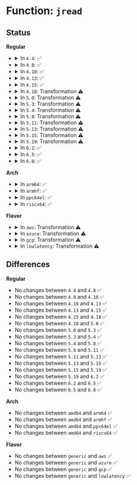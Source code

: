 # Function: <code>jread</code>

## Status
<b>Regular</b>
<ul>
<li>
<details>
<summary>In <code>4.4</code>: ✅</summary>

```c
int jread(struct buffer_head **bhp, journal_t *journal, unsigned int offset);
```

**Collision:** Unique Static

**Inline:** No

**Transformation:** False

**Instances:**

```
In fs/jbd2/recovery.c (ffffffff812eb510)
Location: fs/jbd2/recovery.c:132
Inline: False
Direct callers:
  - fs/jbd2/recovery.c:do_one_pass
  - fs/jbd2/recovery.c:do_one_pass
  - fs/jbd2/recovery.c:do_one_pass
```
**Symbols:**

```
ffffffff812eb510-ffffffff812eb7aa: jread (STB_LOCAL)
```
</details>
</li>
<li>
<details>
<summary>In <code>4.8</code>: ✅</summary>

```c
int jread(struct buffer_head **bhp, journal_t *journal, unsigned int offset);
```

**Collision:** Unique Static

**Inline:** No

**Transformation:** False

**Instances:**

```
In fs/jbd2/recovery.c (ffffffff81318f60)
Location: fs/jbd2/recovery.c:132
Inline: False
Direct callers:
  - fs/jbd2/recovery.c:do_one_pass
  - fs/jbd2/recovery.c:do_one_pass
  - fs/jbd2/recovery.c:do_one_pass
```
**Symbols:**

```
ffffffff81318f60-ffffffff81319211: jread (STB_LOCAL)
```
</details>
</li>
<li>
<details>
<summary>In <code>4.10</code>: ✅</summary>

```c
int jread(struct buffer_head **bhp, journal_t *journal, unsigned int offset);
```

**Collision:** Unique Static

**Inline:** No

**Transformation:** False

**Instances:**

```
In fs/jbd2/recovery.c (ffffffff8132ef50)
Location: fs/jbd2/recovery.c:132
Inline: False
Direct callers:
  - fs/jbd2/recovery.c:do_one_pass
  - fs/jbd2/recovery.c:do_one_pass
  - fs/jbd2/recovery.c:do_one_pass
```
**Symbols:**

```
ffffffff8132ef50-ffffffff8132f201: jread (STB_LOCAL)
```
</details>
</li>
<li>
<details>
<summary>In <code>4.13</code>: ✅</summary>

```c
int jread(struct buffer_head **bhp, journal_t *journal, unsigned int offset);
```

**Collision:** Unique Static

**Inline:** No

**Transformation:** False

**Instances:**

```
In fs/jbd2/recovery.c (ffffffff81343fe0)
Location: fs/jbd2/recovery.c:132
Inline: False
Direct callers:
  - fs/jbd2/recovery.c:do_one_pass
  - fs/jbd2/recovery.c:do_one_pass
  - fs/jbd2/recovery.c:do_one_pass
```
**Symbols:**

```
ffffffff81343fe0-ffffffff813442ce: jread (STB_LOCAL)
```
</details>
</li>
<li>
<details>
<summary>In <code>4.15</code>: ✅</summary>

```c
int jread(struct buffer_head **bhp, journal_t *journal, unsigned int offset);
```

**Collision:** Unique Static

**Inline:** No

**Transformation:** False

**Instances:**

```
In fs/jbd2/recovery.c (ffffffff81368680)
Location: fs/jbd2/recovery.c:132
Inline: False
Direct callers:
  - fs/jbd2/recovery.c:do_one_pass
  - fs/jbd2/recovery.c:do_one_pass
  - fs/jbd2/recovery.c:do_one_pass
```
**Symbols:**

```
ffffffff81368680-ffffffff8136896e: jread (STB_LOCAL)
```
</details>
</li>
<li>
<details>
<summary>In <code>4.18</code>: Transformation ⚠️</summary>

```c
int jread(struct buffer_head **bhp, journal_t *journal, unsigned int offset);
```

**Collision:** Unique Static

**Inline:** No

**Transformation:** True

**Instances:**

```
In fs/jbd2/recovery.c (0)
Location: fs/jbd2/recovery.c:129
Inline: False
Direct callers:
  - fs/jbd2/recovery.c:do_one_pass
  - fs/jbd2/recovery.c:do_one_pass
  - fs/jbd2/recovery.c:do_one_pass
```
**Symbols:**

```
ffffffff81396f10-ffffffff81397165: jread (STB_LOCAL)
ffffffff81397e96-ffffffff81397eff: jread.cold.13 (STB_LOCAL)
```
</details>
</li>
<li>
<details>
<summary>In <code>5.0</code>: Transformation ⚠️</summary>

```c
int jread(struct buffer_head **bhp, journal_t *journal, unsigned int offset);
```

**Collision:** Unique Static

**Inline:** No

**Transformation:** True

**Instances:**

```
In fs/jbd2/recovery.c (0)
Location: fs/jbd2/recovery.c:129
Inline: False
Direct callers:
  - fs/jbd2/recovery.c:do_one_pass
  - fs/jbd2/recovery.c:do_one_pass
  - fs/jbd2/recovery.c:do_one_pass
```
**Symbols:**

```
ffffffff813afc80-ffffffff813afed5: jread (STB_LOCAL)
ffffffff813b0c16-ffffffff813b0c7f: jread.cold.13 (STB_LOCAL)
```
</details>
</li>
<li>
<details>
<summary>In <code>5.3</code>: Transformation ⚠️</summary>

```c
int jread(struct buffer_head **bhp, journal_t *journal, unsigned int offset);
```

**Collision:** Unique Static

**Inline:** No

**Transformation:** True

**Instances:**

```
In fs/jbd2/recovery.c (0)
Location: fs/jbd2/recovery.c:129
Inline: False
Direct callers:
  - fs/jbd2/recovery.c:do_one_pass
  - fs/jbd2/recovery.c:do_one_pass
  - fs/jbd2/recovery.c:do_one_pass
```
**Symbols:**

```
ffffffff813da1e0-ffffffff813da464: jread (STB_LOCAL)
ffffffff813db1c6-ffffffff813db226: jread.cold (STB_LOCAL)
```
</details>
</li>
<li>
<details>
<summary>In <code>5.4</code>: Transformation ⚠️</summary>

```c
int jread(struct buffer_head **bhp, journal_t *journal, unsigned int offset);
```

**Collision:** Unique Static

**Inline:** No

**Transformation:** True

**Instances:**

```
In fs/jbd2/recovery.c (0)
Location: fs/jbd2/recovery.c:129
Inline: False
Direct callers:
  - fs/jbd2/recovery.c:do_one_pass
  - fs/jbd2/recovery.c:do_one_pass
  - fs/jbd2/recovery.c:do_one_pass
```
**Symbols:**

```
ffffffff813f4230-ffffffff813f44b4: jread (STB_LOCAL)
ffffffff813f5216-ffffffff813f5276: jread.cold (STB_LOCAL)
```
</details>
</li>
<li>
<details>
<summary>In <code>5.8</code>: Transformation ⚠️</summary>

```c
int jread(struct buffer_head **bhp, journal_t *journal, unsigned int offset);
```

**Collision:** Unique Static

**Inline:** No

**Transformation:** True

**Instances:**

```
In fs/jbd2/recovery.c (0)
Location: fs/jbd2/recovery.c:129
Inline: False
Direct callers:
  - fs/jbd2/recovery.c:do_one_pass
  - fs/jbd2/recovery.c:do_one_pass
  - fs/jbd2/recovery.c:calc_chksums
```
**Symbols:**

```
ffffffff81441740-ffffffff8144182e: jread (STB_LOCAL)
ffffffff814425b9-ffffffff81442606: jread.cold (STB_LOCAL)
```
</details>
</li>
<li>
<details>
<summary>In <code>5.11</code>: Transformation ⚠️</summary>

```c
int jread(struct buffer_head **bhp, journal_t *journal, unsigned int offset);
```

**Collision:** Unique Static

**Inline:** No

**Transformation:** True

**Instances:**

```
In fs/jbd2/recovery.c (0)
Location: fs/jbd2/recovery.c:128
Inline: False
Direct callers:
  - fs/jbd2/recovery.c:do_one_pass
  - fs/jbd2/recovery.c:do_one_pass
  - fs/jbd2/recovery.c:do_one_pass
  - fs/jbd2/recovery.c:calc_chksums
```
**Symbols:**

```
ffffffff8145d930-ffffffff8145da1e: jread (STB_LOCAL)
ffffffff81becd44-ffffffff81becd91: jread.cold (STB_LOCAL)
```
</details>
</li>
<li>
<details>
<summary>In <code>5.13</code>: Transformation ⚠️</summary>

```c
int jread(struct buffer_head **bhp, journal_t *journal, unsigned int offset);
```

**Collision:** Unique Static

**Inline:** No

**Transformation:** True

**Instances:**

```
In fs/jbd2/recovery.c (0)
Location: fs/jbd2/recovery.c:128
Inline: False
Direct callers:
  - fs/jbd2/recovery.c:do_one_pass
  - fs/jbd2/recovery.c:do_one_pass
  - fs/jbd2/recovery.c:do_one_pass
  - fs/jbd2/recovery.c:do_one_pass
```
**Symbols:**

```
ffffffff81463240-ffffffff8146332e: jread (STB_LOCAL)
ffffffff81bdee04-ffffffff81bdee51: jread.cold (STB_LOCAL)
```
</details>
</li>
<li>
<details>
<summary>In <code>5.15</code>: Transformation ⚠️</summary>

```c
int jread(struct buffer_head **bhp, journal_t *journal, unsigned int offset);
```

**Collision:** Unique Static

**Inline:** No

**Transformation:** True

**Instances:**

```
In fs/jbd2/recovery.c (0)
Location: fs/jbd2/recovery.c:128
Inline: False
Direct callers:
  - fs/jbd2/recovery.c:do_one_pass
  - fs/jbd2/recovery.c:do_one_pass
  - fs/jbd2/recovery.c:do_one_pass
  - fs/jbd2/recovery.c:do_one_pass
```
**Symbols:**

```
ffffffff814b8780-ffffffff814b886e: jread (STB_LOCAL)
ffffffff81cce648-ffffffff81cce695: jread.cold (STB_LOCAL)
```
</details>
</li>
<li>
<details>
<summary>In <code>5.19</code>: Transformation ⚠️</summary>

```c
int jread(struct buffer_head **bhp, journal_t *journal, unsigned int offset);
```

**Collision:** Unique Static

**Inline:** No

**Transformation:** True

**Instances:**

```
In fs/jbd2/recovery.c (0)
Location: fs/jbd2/recovery.c:128
Inline: False
Direct callers:
  - fs/jbd2/recovery.c:do_one_pass
  - fs/jbd2/recovery.c:do_one_pass
  - fs/jbd2/recovery.c:do_one_pass
  - fs/jbd2/recovery.c:do_one_pass
```
**Symbols:**

```
ffffffff815422c0-ffffffff815423bf: jread (STB_LOCAL)
ffffffff81e816fb-ffffffff81e81748: jread.cold (STB_LOCAL)
```
</details>
</li>
<li>
<details>
<summary>In <code>6.2</code>: ✅</summary>

```c
int jread(struct buffer_head **bhp, journal_t *journal, unsigned int offset);
```

**Collision:** Unique Static

**Inline:** No

**Transformation:** False

**Instances:**

```
In fs/jbd2/recovery.c (ffffffff815e0f20)
Location: fs/jbd2/recovery.c:128
Inline: False
Direct callers:
  - fs/jbd2/recovery.c:do_one_pass
  - fs/jbd2/recovery.c:do_one_pass
  - fs/jbd2/recovery.c:do_one_pass
  - fs/jbd2/recovery.c:do_one_pass
```
**Symbols:**

```
ffffffff815e0f20-ffffffff815e10bd: jread (STB_LOCAL)
```
</details>
</li>
<li>
<details>
<summary>In <code>6.5</code>: ✅</summary>

```c
int jread(struct buffer_head **bhp, journal_t *journal, unsigned int offset);
```

**Collision:** Unique Static

**Inline:** No

**Transformation:** False

**Instances:**

```
In fs/jbd2/recovery.c (ffffffff81618810)
Location: fs/jbd2/recovery.c:129
Inline: False
Direct callers:
  - fs/jbd2/recovery.c:do_one_pass
  - fs/jbd2/recovery.c:do_one_pass
  - fs/jbd2/recovery.c:do_one_pass
  - fs/jbd2/recovery.c:do_one_pass
```
**Symbols:**

```
ffffffff81618810-ffffffff816189ad: jread (STB_LOCAL)
```
</details>
</li>
<li>
<details>
<summary>In <code>6.8</code>: ✅</summary>

```c
int jread(struct buffer_head **bhp, journal_t *journal, unsigned int offset);
```

**Collision:** Unique Static

**Inline:** No

**Transformation:** False

**Instances:**

```
In fs/jbd2/recovery.c (ffffffff81651780)
Location: fs/jbd2/recovery.c:129
Inline: False
Direct callers:
  - fs/jbd2/recovery.c:do_one_pass
  - fs/jbd2/recovery.c:do_one_pass
  - fs/jbd2/recovery.c:do_one_pass
  - fs/jbd2/recovery.c:do_one_pass
```
**Symbols:**

```
ffffffff81651780-ffffffff8165192c: jread (STB_LOCAL)
```
</details>
</li>
</ul>
<b>Arch</b>
<ul>
<li>
<details>
<summary>In <code>arm64</code>: ✅</summary>

```c
int jread(struct buffer_head **bhp, journal_t *journal, unsigned int offset);
```

**Collision:** Unique Static

**Inline:** No

**Transformation:** False

**Instances:**

```
In fs/jbd2/recovery.c (ffff8000104cfb28)
Location: fs/jbd2/recovery.c:129
Inline: False
Direct callers:
  - fs/jbd2/recovery.c:do_one_pass
  - fs/jbd2/recovery.c:do_one_pass
  - fs/jbd2/recovery.c:do_one_pass
```
**Symbols:**

```
ffff8000104cfb28-ffff8000104cfdc0: jread (STB_LOCAL)
```
</details>
</li>
<li>
<details>
<summary>In <code>armhf</code>: ✅</summary>

```c
int jread(struct buffer_head **bhp, journal_t *journal, unsigned int offset);
```

**Collision:** Unique Static

**Inline:** No

**Transformation:** False

**Instances:**

```
In fs/jbd2/recovery.c (c06925dc)
Location: fs/jbd2/recovery.c:129
Inline: False
Direct callers:
  - fs/jbd2/recovery.c:do_one_pass
  - fs/jbd2/recovery.c:do_one_pass
  - fs/jbd2/recovery.c:do_one_pass
```
**Symbols:**

```
c06925dc-c0692884: jread (STB_LOCAL)
```
</details>
</li>
<li>
<details>
<summary>In <code>ppc64el</code>: ✅</summary>

```c
int jread(struct buffer_head **bhp, journal_t *journal, unsigned int offset);
```

**Collision:** Unique Static

**Inline:** No

**Transformation:** False

**Instances:**

```
In fs/jbd2/recovery.c (c0000000006089c0)
Location: fs/jbd2/recovery.c:129
Inline: False
Direct callers:
  - fs/jbd2/recovery.c:do_one_pass
  - fs/jbd2/recovery.c:do_one_pass
  - fs/jbd2/recovery.c:do_one_pass
```
**Symbols:**

```
c0000000006089c0-c000000000608d4c: jread (STB_LOCAL)
```
</details>
</li>
<li>
<details>
<summary>In <code>riscv64</code>: ✅</summary>

```c
int jread(struct buffer_head **bhp, journal_t *journal, unsigned int offset);
```

**Collision:** Unique Static

**Inline:** No

**Transformation:** False

**Instances:**

```
In fs/jbd2/recovery.c (ffffffe0003471e2)
Location: fs/jbd2/recovery.c:129
Inline: False
Direct callers:
  - fs/jbd2/recovery.c:do_one_pass
  - fs/jbd2/recovery.c:do_one_pass
  - fs/jbd2/recovery.c:do_one_pass
```
**Symbols:**

```
ffffffe0003471e2-ffffffe000347424: jread (STB_LOCAL)
```
</details>
</li>
</ul>
<b>Flavor</b>
<ul>
<li>
<details>
<summary>In <code>aws</code>: Transformation ⚠️</summary>

```c
int jread(struct buffer_head **bhp, journal_t *journal, unsigned int offset);
```

**Collision:** Unique Static

**Inline:** No

**Transformation:** True

**Instances:**

```
In fs/jbd2/recovery.c (0)
Location: fs/jbd2/recovery.c:129
Inline: False
Direct callers:
  - fs/jbd2/recovery.c:do_one_pass
  - fs/jbd2/recovery.c:do_one_pass
  - fs/jbd2/recovery.c:do_one_pass
```
**Symbols:**

```
ffffffff813ec810-ffffffff813eca94: jread (STB_LOCAL)
ffffffff813ed7f6-ffffffff813ed856: jread.cold (STB_LOCAL)
```
</details>
</li>
<li>
<details>
<summary>In <code>azure</code>: Transformation ⚠️</summary>

```c
int jread(struct buffer_head **bhp, journal_t *journal, unsigned int offset);
```

**Collision:** Unique Static

**Inline:** No

**Transformation:** True

**Instances:**

```
In fs/jbd2/recovery.c (0)
Location: fs/jbd2/recovery.c:129
Inline: False
Direct callers:
  - fs/jbd2/recovery.c:do_one_pass
  - fs/jbd2/recovery.c:do_one_pass
  - fs/jbd2/recovery.c:do_one_pass
```
**Symbols:**

```
ffffffff813dd290-ffffffff813dd514: jread (STB_LOCAL)
ffffffff813de276-ffffffff813de2d6: jread.cold (STB_LOCAL)
```
</details>
</li>
<li>
<details>
<summary>In <code>gcp</code>: Transformation ⚠️</summary>

```c
int jread(struct buffer_head **bhp, journal_t *journal, unsigned int offset);
```

**Collision:** Unique Static

**Inline:** No

**Transformation:** True

**Instances:**

```
In fs/jbd2/recovery.c (0)
Location: fs/jbd2/recovery.c:129
Inline: False
Direct callers:
  - fs/jbd2/recovery.c:do_one_pass
  - fs/jbd2/recovery.c:do_one_pass
  - fs/jbd2/recovery.c:do_one_pass
```
**Symbols:**

```
ffffffff813e9b90-ffffffff813e9e14: jread (STB_LOCAL)
ffffffff813eab76-ffffffff813eabd6: jread.cold (STB_LOCAL)
```
</details>
</li>
<li>
<details>
<summary>In <code>lowlatency</code>: Transformation ⚠️</summary>

```c
int jread(struct buffer_head **bhp, journal_t *journal, unsigned int offset);
```

**Collision:** Unique Static

**Inline:** No

**Transformation:** True

**Instances:**

```
In fs/jbd2/recovery.c (0)
Location: fs/jbd2/recovery.c:129
Inline: False
Direct callers:
  - fs/jbd2/recovery.c:do_one_pass
  - fs/jbd2/recovery.c:do_one_pass
  - fs/jbd2/recovery.c:do_one_pass
```
**Symbols:**

```
ffffffff813ff4e0-ffffffff813ff75f: jread (STB_LOCAL)
ffffffff814004d6-ffffffff81400536: jread.cold (STB_LOCAL)
```
</details>
</li>
</ul>

## Differences
<b>Regular</b>
<ul>
<li>
No changes between <code>4.4</code> and <code>4.8</code> ✅
</li>
<li>
No changes between <code>4.8</code> and <code>4.10</code> ✅
</li>
<li>
No changes between <code>4.10</code> and <code>4.13</code> ✅
</li>
<li>
No changes between <code>4.13</code> and <code>4.15</code> ✅
</li>
<li>
No changes between <code>4.15</code> and <code>4.18</code> ✅
</li>
<li>
No changes between <code>4.18</code> and <code>5.0</code> ✅
</li>
<li>
No changes between <code>5.0</code> and <code>5.3</code> ✅
</li>
<li>
No changes between <code>5.3</code> and <code>5.4</code> ✅
</li>
<li>
No changes between <code>5.4</code> and <code>5.8</code> ✅
</li>
<li>
No changes between <code>5.8</code> and <code>5.11</code> ✅
</li>
<li>
No changes between <code>5.11</code> and <code>5.13</code> ✅
</li>
<li>
No changes between <code>5.13</code> and <code>5.15</code> ✅
</li>
<li>
No changes between <code>5.15</code> and <code>5.19</code> ✅
</li>
<li>
No changes between <code>5.19</code> and <code>6.2</code> ✅
</li>
<li>
No changes between <code>6.2</code> and <code>6.5</code> ✅
</li>
<li>
No changes between <code>6.5</code> and <code>6.8</code> ✅
</li>
</ul>
<b>Arch</b>
<ul>
<li>
No changes between <code>amd64</code> and <code>arm64</code> ✅
</li>
<li>
No changes between <code>amd64</code> and <code>armhf</code> ✅
</li>
<li>
No changes between <code>amd64</code> and <code>ppc64el</code> ✅
</li>
<li>
No changes between <code>amd64</code> and <code>riscv64</code> ✅
</li>
</ul>
<b>Flavor</b>
<ul>
<li>
No changes between <code>generic</code> and <code>aws</code> ✅
</li>
<li>
No changes between <code>generic</code> and <code>azure</code> ✅
</li>
<li>
No changes between <code>generic</code> and <code>gcp</code> ✅
</li>
<li>
No changes between <code>generic</code> and <code>lowlatency</code> ✅
</li>
</ul>
